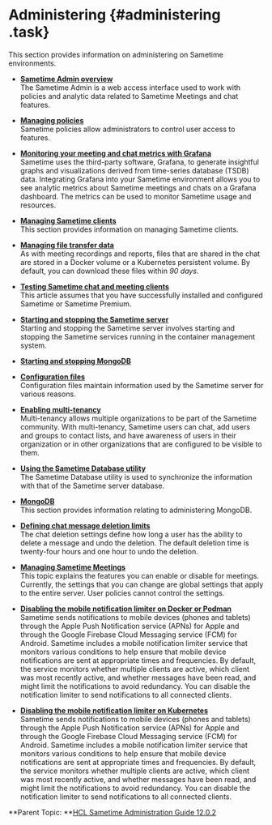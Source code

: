 # Administering {#administering .task}

This section provides information on administering on Sametime environments.

-   **[Sametime Admin overview](adminui_overview.md)**  
The Sametime Admin is a web access interface used to work with policies and analytic data related to Sametime Meetings and chat features.
-   **[Managing policies](adminui_policy_manage.md)**  
Sametime policies allow administrators to control user access to features.
-   **[Monitoring your meeting and chat metrics with Grafana](adminui_grafana_overview.md)**  
Sametime uses the third-party software, Grafana, to generate insightful graphs and visualizations derived from time-series database \(TSDB) data. Integrating Grafana into your Sametime environment allows you to see analytic metrics about Sametime meetings and chats on a Grafana dashboard. The metrics can be used to monitor Sametime usage and resources.
-   **[Managing Sametime clients](managing_sametime_client_preferences.md)**  
This section provides information on managing Sametime clients.
-   **[Managing file transfer data](t_managing_transfer_data.md)**  
As with meeting recordings and reports, files that are shared in the chat are stored in a Docker volume or a Kubernetes persistent volume. By default, you can download these files within *90 days*.
-   **[Testing Sametime chat and meeting clients](t_testing_sametime_chat.md)**  
This article assumes that you have successfully installed and configured Sametime or Sametime Premium.
-   **[Starting and stopping the Sametime server](starting_and_stopping_servers.md)**  
Starting and stopping the Sametime server involves starting and stopping the Sametime services running in the container management system.
-   **[Starting and stopping MongoDB](starting_and_stopping_mongodb.md)**  

-   **[Configuration files](configuration_files.md)**  
Configuration files maintain information used by the Sametime server for various reasons.
-   **[Enabling multi-tenancy](configuring_multi_tenacy.md)**  
Multi-tenancy allows multiple organizations to be part of the Sametime community. With multi-tenancy, Sametime users can chat, add users and groups to contact lists, and have awareness of users in their organization or in other organizations that are configured to be visible to them.
-   **[Using the Sametime Database utility](c_dbutility.md)**  
The Sametime Database utility is used to synchronize the information with that of the Sametime server database.
-   **[MongoDB](administering_mongodb.md)**  
This section provides information relating to administering MongoDB.
-   **[Defining chat message deletion limits](chat_msg_delete_options.md)**  
The chat deletion settings define how long a user has the ability to delete a message and undo the deletion. The default deletion time is twenty-four hours and one hour to undo the deletion.
-   **[Managing Sametime Meetings](sametime_meeting_administering.md)**  
This topic explains the features you can enable or disable for meetings. Currently, the settings that you can change are global settings that apply to the entire server. User policies cannot control the settings.
-   **[Disabling the mobile notification limiter on Docker or Podman](t_disable_rate_limiter_docker.md)**  
Sametime sends notifications to mobile devices \(phones and tablets\) through the Apple Push Notification service \(APNs\) for Apple and through the Google Firebase Cloud Messaging service \(FCM\) for Android. Sametime includes a mobile notification limiter service that monitors various conditions to help ensure that mobile device notifications are sent at appropriate times and frequencies. By default, the service monitors whether multiple clients are active, which client was most recently active, and whether messages have been read, and might limit the notifications to avoid redundancy. You can disable the notification limiter to send notifications to all connected clients.
-   **[Disabling the mobile notification limiter on Kubernetes](t_disable_rate_limiter_kubernetes.md)**  
Sametime sends notifications to mobile devices \(phones and tablets\) through the Apple Push Notification service \(APNs\) for Apple and through the Google Firebase Cloud Messaging service \(FCM\) for Android. Sametime includes a mobile notification limiter service that monitors various conditions to help ensure that mobile device notifications are sent at appropriate times and frequencies. By default, the service monitors whether multiple clients are active, which client was most recently active, and whether messages have been read, and might limit the notifications to avoid redundancy. You can disable the notification limiter to send notifications to all connected clients.

**Parent Topic:  **[HCL Sametime Administration Guide 12.0.2](administrator_doc.md)

